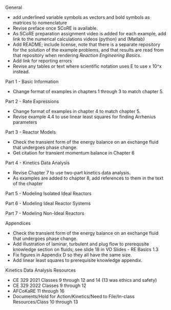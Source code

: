 General

* add underlined variable symbols as vectors and bold symbols as matrices to nomenclature
* Revise preface once SCoRE is available.
* As SCoRE preparation assignment video is added for each example, add link to the numerical calculations videos (python) and (Matlab)
* Add README; include license, note that there is a separate repository for the solution of the example problems, and that results are read from that repository when rendering *Reaction Engineering Basics*.
* Add link for reporting errors
* Revise any tables or text where scientific notation uses E to use x 10^x instead.

Part 1 - Basic Information
* Change format of examples in chapters 1 through 3 to match chapter 5.

Part 2 - Rate Expressions
* Change format of examples in chapter 4 to match chapter 5.
* Revise example 4.4 to use linear least squares for finding Arrhenius parameters

Part 3 - Reactor Models

* Check the transient form of the energy balance on an exchange fluid that undergoes phase change.
* Get citation for transient momentum balance in Chapter 6

Part 4 - Kinetics Data Analysis
* Revise Chapter 7 to use two-part kinetics data analysis.
* As examples are added to chapter 8, add references to them in the text of the chapter

Part 5 - Modeling Isolated Ideal Reactors

Part 6 - Modeling Ideal Reactor Systems

Part 7 - Modeling Non-Ideal Reactors

Appendices

* Check the transient form of the energy balance on an exchange fluid that undergoes phase change.
* Add illustration of laminar, turbulent and plug flow to prerequsite knowledge section on fluids; see slide 18 in VO Slides - RE Basics 1.3
* Fix figures in Appendix D so they all have the same size.
* Add linear least squares to prerequisite knowledge appendix.

Kinetics Data Analysis Resources

* CE 329 2021 Classes 9 through 12 and 14 (13 was ethics and safety)
* CE 329 2022 Classes 9 through 12
* AFCoKaRE 11 through 16
* Documents/Hold for Action/Kinetics/Need to File/In-class Resources/Class 10 through 13